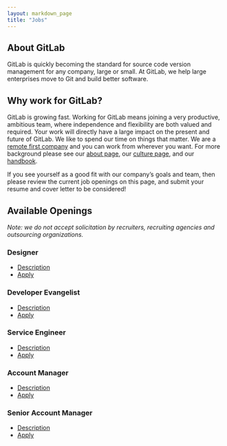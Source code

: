```yaml
---
layout: markdown_page
title: "Jobs"
---
```


## About GitLab

GitLab is quickly becoming the standard for source code version
management for any company, large or small. At GitLab, we help large
enterprises move to Git and build better software.

## Why work for GitLab?

GitLab is growing fast.
Working for GitLab means joining a very productive, ambitious team, where independence and flexibility are both valued and required.
Your work will directly have a large impact on the present and future of GitLab. We like to spend our time on things that matter.
We are a [remote first company](https://about.gitlab.com/2015/04/08/the-remote-manifesto/) and you can work from wherever you want.
For more background please see our [about page](https://about.gitlab.com/about/), our [culture page](https://about.gitlab.com/culture/), and our [handbook](https://about.gitlab.com/handbook/).

If you see yourself as a good fit with our company’s goals and team, then please review the current job openings on this page, and submit your resume and cover letter to be considered!

## Available Openings

*Note: we do not accept solicitation by recruiters, recruiting agencies and outsourcing organizations.* <a id="note"></a>

### Designer

* [Description](https://about.gitlab.com/jobs/designer/)
* [Apply](https://gitlab.workable.com/jobs/124211/candidates/new)

### Developer Evangelist

* [Description](https://about.gitlab.com/jobs/developer-evangelist/)
* [Apply](https://gitlab.workable.com/jobs/128446/candidates/new)

### Service Engineer

* [Description](https://about.gitlab.com/jobs/service-engineer/)
* [Apply](https://gitlab.workable.com/jobs/88120/candidates/new)

### Account Manager

* [Description](https://about.gitlab.com/jobs/account-manager/)
* [Apply](https://gitlab.workable.com/jobs/88120/candidates/new)

### Senior Account Manager

* [Description](https://about.gitlab.com/jobs/account-manager/)
* [Apply](https://gitlab.workable.com/jobs/88117/candidates/new)
